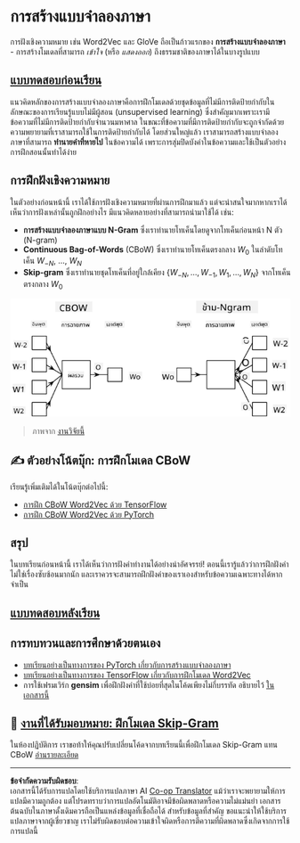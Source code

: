 <!--
CO_OP_TRANSLATOR_METADATA:
{
  "original_hash": "31b46ba1f3aa78578134d4829f88be53",
  "translation_date": "2025-08-29T09:18:53+00:00",
  "source_file": "lessons/5-NLP/15-LanguageModeling/README.md",
  "language_code": "th"
}
-->
# การสร้างแบบจำลองภาษา

การฝังเชิงความหมาย เช่น Word2Vec และ GloVe ถือเป็นก้าวแรกของ **การสร้างแบบจำลองภาษา** - การสร้างโมเดลที่สามารถ *เข้าใจ* (หรือ *แสดงออก*) ถึงธรรมชาติของภาษาได้ในบางรูปแบบ

## [แบบทดสอบก่อนเรียน](https://ff-quizzes.netlify.app/en/ai/quiz/29)

แนวคิดหลักของการสร้างแบบจำลองภาษาคือการฝึกโมเดลด้วยชุดข้อมูลที่ไม่มีการติดป้ายกำกับในลักษณะของการเรียนรู้แบบไม่มีผู้สอน (unsupervised learning) ซึ่งสำคัญมากเพราะเรามีข้อความที่ไม่มีการติดป้ายกำกับจำนวนมหาศาล ในขณะที่ข้อความที่มีการติดป้ายกำกับจะถูกจำกัดด้วยความพยายามที่เราสามารถใช้ในการติดป้ายกำกับได้ โดยส่วนใหญ่แล้ว เราสามารถสร้างแบบจำลองภาษาที่สามารถ **ทำนายคำที่หายไป** ในข้อความได้ เพราะการสุ่มปิดบังคำในข้อความและใช้เป็นตัวอย่างการฝึกสอนนั้นทำได้ง่าย

## การฝึกฝังเชิงความหมาย

ในตัวอย่างก่อนหน้านี้ เราได้ใช้การฝังเชิงความหมายที่ผ่านการฝึกมาแล้ว แต่จะน่าสนใจมากหากเราได้เห็นว่าการฝังเหล่านั้นถูกฝึกอย่างไร มีแนวคิดหลายอย่างที่สามารถนำมาใช้ได้ เช่น:

* **การสร้างแบบจำลองภาษาแบบ N-Gram** ซึ่งเราทำนายโทเค็นโดยดูจากโทเค็นก่อนหน้า N ตัว (N-gram)
* **Continuous Bag-of-Words** (CBoW) ซึ่งเราทำนายโทเค็นตรงกลาง $W_0$ ในลำดับโทเค็น $W_{-N}$, ..., $W_N$
* **Skip-gram** ซึ่งเราทำนายชุดโทเค็นที่อยู่ใกล้เคียง {$W_{-N},\dots, W_{-1}, W_1,\dots, W_N$} จากโทเค็นตรงกลาง $W_0$

![ภาพจากงานวิจัยเกี่ยวกับการแปลงคำเป็นเวกเตอร์](../../../../../translated_images/example-algorithms-for-converting-words-to-vectors.fbe9207a726922f6f0f5de66427e8a6eda63809356114e28fb1fa5f4a83ebda7.th.png)

> ภาพจาก [งานวิจัยนี้](https://arxiv.org/pdf/1301.3781.pdf)

## ✍️ ตัวอย่างโน้ตบุ๊ก: การฝึกโมเดล CBoW

เรียนรู้เพิ่มเติมได้ในโน้ตบุ๊กต่อไปนี้:

* [การฝึก CBoW Word2Vec ด้วย TensorFlow](CBoW-TF.ipynb)
* [การฝึก CBoW Word2Vec ด้วย PyTorch](CBoW-PyTorch.ipynb)

## สรุป

ในบทเรียนก่อนหน้านี้ เราได้เห็นว่าการฝังคำทำงานได้อย่างน่าอัศจรรย์! ตอนนี้เรารู้แล้วว่าการฝึกฝังคำไม่ใช่เรื่องซับซ้อนมากนัก และเราควรจะสามารถฝึกฝังคำของเราเองสำหรับข้อความเฉพาะทางได้หากจำเป็น

## [แบบทดสอบหลังเรียน](https://ff-quizzes.netlify.app/en/ai/quiz/30)

## การทบทวนและการศึกษาด้วยตนเอง

* [บทเรียนอย่างเป็นทางการของ PyTorch เกี่ยวกับการสร้างแบบจำลองภาษา](https://pytorch.org/tutorials/beginner/nlp/word_embeddings_tutorial.html)
* [บทเรียนอย่างเป็นทางการของ TensorFlow เกี่ยวกับการฝึกโมเดล Word2Vec](https://www.TensorFlow.org/tutorials/text/word2vec)
* การใช้เฟรมเวิร์ก **gensim** เพื่อฝึกฝังคำที่ใช้บ่อยที่สุดในโค้ดเพียงไม่กี่บรรทัด อธิบายไว้ [ในเอกสารนี้](https://pytorch.org/tutorials/beginner/nlp/word_embeddings_tutorial.html)

## 🚀 [งานที่ได้รับมอบหมาย: ฝึกโมเดล Skip-Gram](lab/README.md)

ในห้องปฏิบัติการ เราขอท้าให้คุณปรับเปลี่ยนโค้ดจากบทเรียนนี้เพื่อฝึกโมเดล Skip-Gram แทน CBoW [อ่านรายละเอียด](lab/README.md)

---

**ข้อจำกัดความรับผิดชอบ**:  
เอกสารนี้ได้รับการแปลโดยใช้บริการแปลภาษา AI [Co-op Translator](https://github.com/Azure/co-op-translator) แม้ว่าเราจะพยายามให้การแปลมีความถูกต้อง แต่โปรดทราบว่าการแปลอัตโนมัติอาจมีข้อผิดพลาดหรือความไม่แม่นยำ เอกสารต้นฉบับในภาษาดั้งเดิมควรถือเป็นแหล่งข้อมูลที่เชื่อถือได้ สำหรับข้อมูลที่สำคัญ ขอแนะนำให้ใช้บริการแปลภาษาจากผู้เชี่ยวชาญ เราไม่รับผิดชอบต่อความเข้าใจผิดหรือการตีความที่ผิดพลาดซึ่งเกิดจากการใช้การแปลนี้